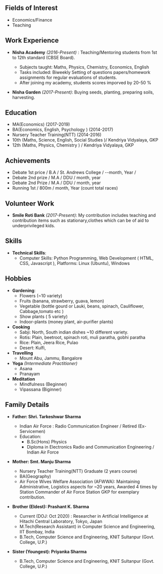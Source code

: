## Fields of Interest

* Economics/Finance
* Teaching

## Work Experience

* **Nisha Academy** *(2016-Present)* : Teaching/Mentoring students from 1st to 12th standard (CBSE Board).
  * Subjects taught:  Maths, Physics, Chemistry, Economics, English
  * Tasks included: Biweekly Setting of questions papers/homework assignments for regular evaluations of students.
  * After joining my academy, students scores imporved by 20-50 %
  
* **Nisha Garden** *(2017-Present)*:
Buying seeds, planting, preparing soils, harvesting.

## Education


* MA(Economics) (2017-2019)
* BA(Economics, English, Psychology ) (2014-2017)
* Nursery Teacher Training(NTT) (2014-2016)
* 10th (Maths, Science, English, Social Studies )/ Kendriya Vidyalaya, GKP 
* 12th (Maths, Physics, Chemistry ) / Kendriya Vidyalaya, GKP 


## Achievements

* Debate 1st price / B.A / St. Andrews College / --month, Year /
* Debate 2nd prize / M.A / DDU / month, year
* Debate 2nd Prize / M.A / DDU / month, year
* Running 1st / 800m / month, Year (count total races)

## Volunteer Work

* **Smile Roti Bank** *(2017-Present)*: My contribution includes teaching and contribution items such as stationary,clothes which can be of aid to underprivileged kids.


## Skills


* **Technical Skills**:
  * Computer Skills: Python Programming, Web Development ( HTML, CSS, Javascript ), Platforms: Linux (Ubuntu), Windows

## Hobbies

* **Gardening**: 
  * Flowers (~10 variety)
  * Fruits (banana, strawberry, guava, lemon)
  * Vegetable (bottle gourd or Lauki, beans, spinach, Cauliflower, Cabbage,tomato etc )
  * Show plants ( 5 variety)
  * Indoor-plants (money plant, air-purifier plants)
* **Cooking**
  * Sabji: North, South indian dishes ~10 different variety. 
  * Rotis: Plain, beetroot, spinach roti, muli paratha, gobhi paratha
  * Rice: Plain, Jeera Rice, Pulao
  * Desert: Kulfi, 
* **Travelling**
  * Mount Abu, Jammu, Bangalore 
* **Yoga** *(Intermediate Practitioner)*
  * Asana
  * Pranayam
* **Meditation**
  * Mindfulness (Beginner)
  * Vipassana (Biginner)
  
## Family Details
 
* **Father:  Shri. Tarkeshwar Sharma** 
  * Indian Air Force : Radio Communication Engineer / Retired (Ex-Servicemen)
  * Education: 
    * B.Sc(Hons) Physics
    * Diploma in Electronics Radio and Communication Engineering / Indian Air Force 

* **Mother: Smt. Manju Sharma**
  * Nursery Teacher Training(NTT) Graduate (2 years course)
  * BA(Geography)
  * Air Force Wives Welfare Association (AFWWA): Maintaining Administrative, Logistics aspects for ~20 years, Awarded 4 times by Station Commander of Air Force Station GKP for exemplary contribution.

* **Brother (Eldest): Prashant K. Sharma**
  * Current (DOJ: Oct 2020) : Researcher in Artificial Intelligence at Hitachi Central Laboratory, Tokyo, Japan 
  * M.Tech(Research Assistant) in Computer Science and Engineering, IIT Bombay, India
  * B.Tech, Computer Science and Engineering, KNIT Sultanpur (Govt. College, U.P.)

* **Sister (Youngest): Priyanka Sharma**
  * B.Tech, Computer Science and Engineering, KNIT Sultanpur (Govt. College, U.P.)


  



